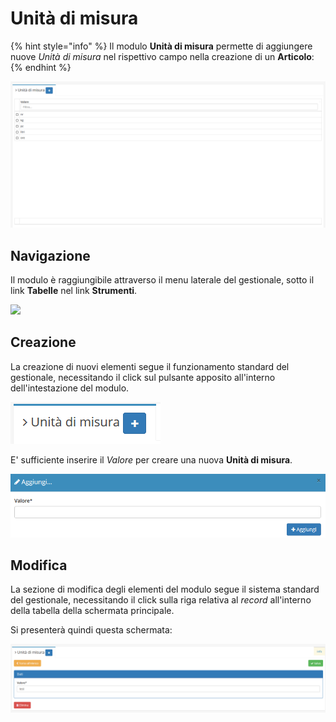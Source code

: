# Unità di misura

{% hint style="info" %}
Il modulo **Unità di misura** permette di aggiungere nuove _Unità di misura_ nel rispettivo campo nella creazione di un **Articolo**:
{% endhint %}

![Screenshot interfaccia unità di misura](../../../.gitbook/assets/UnitaDiMisura.PNG)

## Navigazione

Il modulo è raggiungibile attraverso il menu laterale del gestionale, sotto il link **Tabelle** nel link **Strumenti**.

![](https://firebasestorage.googleapis.com/v0/b/gitbook-x-prod.appspot.com/o/spaces%2F-LZJeLg23eVDvrCv74U7-887967055%2Fuploads%2FrzoJINublbO29H0HD4HG%2Ffile.png?alt=media)

## Creazione

La creazione di nuovi elementi segue il funzionamento standard del gestionale, necessitando il click sul pulsante apposito all'interno dell'intestazione del modulo.

![Screenshot creazione unità di misura](../../../.gitbook/assets/AggiuntaUnitaDiMisura.PNG)

E' sufficiente inserire il _Valore_ per creare una nuova **Unità di misura**.

![Screenshot creazione unità di misura](../../../.gitbook/assets/Valore.PNG)

## Modifica

La sezione di modifica degli elementi del modulo segue il sistema standard del gestionale, necessitando il click sulla riga relativa al _record_ all'interno della tabella della schermata principale.

Si presenterà quindi questa schermata:

![Screenshot modifica dati unità di misura](../../../.gitbook/assets/ModificaAspettoUnitaDiMisura.PNG)
